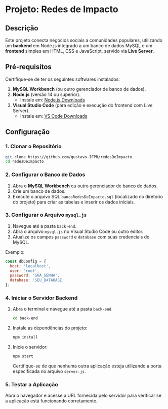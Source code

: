 
# Projeto: Redes de Impacto

## Descrição  
Este projeto conecta negócios sociais a comunidades populares, utilizando um **backend** em Node.js integrado a um banco de dados MySQL e um **frontend** simples em HTML, CSS e JavaScript, servido via **Live Server**.  

## Pré-requisitos  
Certifique-se de ter os seguintes softwares instalados:  
1. **MySQL Workbench** (ou outro gerenciador de banco de dados).  
2. **Node.js** (versão 14 ou superior).  
   - Instale em: [Node.js Downloads](https://nodejs.org/)  
3. **Visual Studio Code** (para edição e execução do frontend com Live Server).  
   - Instale em: [VS Code Downloads](https://code.visualstudio.com/)  

## Configuração  

### 1. Clonar o Repositório  
```bash  
git clone https://github.com/gustavo-IFPR/redesDeImpacto  
cd redesDeImpacto  
```  

### 2. Configurar o Banco de Dados  
1. Abra o **MySQL Workbench** ou outro gerenciador de banco de dados.  
2. Crie um banco de dados.  
3. Execute o arquivo SQL `bancoRedesDeImpacto.sql` (localizado no diretório do projeto) para criar as tabelas e inserir os dados iniciais.  

### 3. Configurar o Arquivo `mysql.js`  
1. Navegue até a pasta `back-end`.  
2. Abra o arquivo `mysql.js` no Visual Studio Code ou outro editor.  
3. Atualize os campos `password` e `database` com suas credenciais do MySQL.  

Exemplo:  
```javascript  
const dbConfig = {  
  host: 'localhost',  
  user: 'root',  
  password: 'SUA_SENHA',  
  database: 'SEU_DATABASE'  
};  
```  

### 4. Iniciar o Servidor Backend  
1. Abra o terminal e navegue até a pasta `back-end`.  
   ```bash  
   cd back-end  
   ```  
2. Instale as dependências do projeto:  
   ```bash  
   npm install  
   ```  
3. Inicie o servidor:  
   ```bash  
   npm start  
   ```  
   Certifique-se de que nenhuma outra aplicação esteja utilizando a porta especificada no arquivo `server.js`.  

### 5. Testar a Aplicação  
Abra o navegador e acesse a URL fornecida pelo servidor para verificar se a aplicação está funcionando corretamente.  
